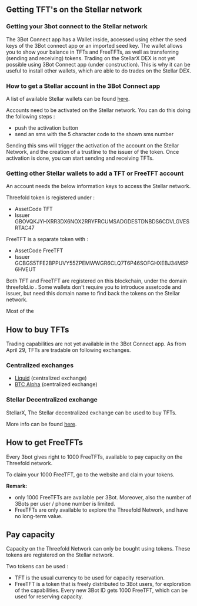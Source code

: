 ## Getting TFT's on the Stellar network

<!--
TODO Generic description to get yourself / your 3bot.connect on the stellar network and get (free) TFT's
-->

### Getting your 3bot connect to the Stellar network

The 3Bot Connect app has a Wallet inside, accessed using either the seed keys of the 3Bot connect app or an imported seed key. 
The wallet allows you to show your balance in TFTs and FreeTFTs, as well as transferring (sending and receiving) tokens. 
Trading on the StellarX DEX is not yet possible using 3Bot Connect app (under construction). This is why it can be useful to install other wallets, which are able to do trades on the Stellar DEX. 

### How to get a Stellar account in the 3Bot Connect app

A list of available Stellar wallets can be found [here](https://www.stellar.org/ecosystem/projects?tab=wallets#directory). 

Accounts need to be activated on the Stellar network. 
You can do this doing the following steps : 
- push the activation button
- send an sms with the 5 character code to the shown sms number 

<!--- TODO add screenshots 3Bot Connect app for activation and code --->

Sending this sms will trigger the activation of the account on the Stellar Network, and the creation of a trustline to the issuer of the token. 
Once activation is done, you can start sending and receiving TFTs. 

### Getting other Stellar wallets to add a TFT or FreeTFT account

An account needs the below information keys to access the Stellar network. 

Threefold token is registered under : 
- AssetCode TFT
- Issuer GBOVQKJYHXRR3DX6NOX2RRYFRCUMSADGDESTDNBDS6CDVLGVESRTAC47

FreeTFT is a separate token with : 
- AssetCode FreeTFT
- Issuer GCBGS5TFE2BPPUVY55ZPEMWWGR6CLQ7T6P46SOFGHXEBJ34MSP6HVEUT

Both TFT and FreeTFT are registered on this blockchain, under the domain threefold.io . Some wallets don't require you to introduce assetcode and issuer, but need this domain name to find back the tokens on the Stellar network. 

Most of the 

## How to buy TFTs

Trading capabilities are not yet available in the 3Bot Connect app. 
As from April 29, TFTs are tradable on following exchanges. 

### Centralized exchanges
- [Liquid](https://www.liquid.com/) (centralized exchange)
- [BTC Alpha](https://btc-alpha.com/en/) (centralized exchange)

### Stellar Decentralized exchange
StellarX, The Stellar decentralized exchange can be used to buy TFTs. 

More info can be found [here](tft_stellarx.md).


## How to get FreeTFTs

Every 3bot gives right to 1000 FreeTFTs, available to pay capacity on the Threefold network. 

To claim your 1000 FreeTFT, go to the website and claim your tokens. 
<!--- TODO add FreeTFT faucet website --->

<b/> Remark: </b> 
- only 1000 FreeTFTs are available per 3Bot. Moreover, also the number of 3Bots per user / phone number is limited. 
- FreeTFTs are only available to explore the Threefold Network, and have no long-term value. 

## Pay capacity

Capacity on the Threefold Network can only be bought using tokens. These tokens are registered on the Stellar network. 

Two tokens can be used : 
- TFT is the usual currency to be used for capacity reservation. 
- FreeTFT is a token that is freely distributed to 3Bot users, for exploration of the capabilities. Every new 3Bot ID gets 1000 FreeTFT, which can be used for reserving capacity.
